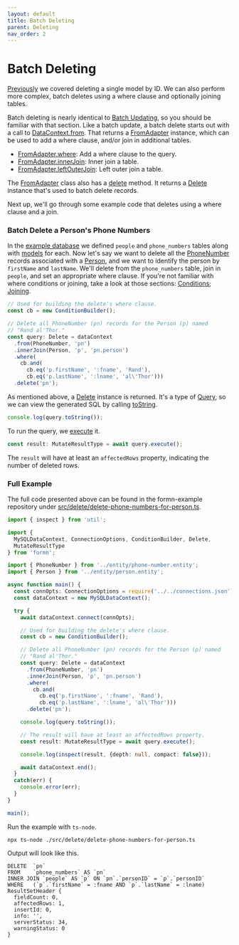 ```yaml
---
layout: default
title: Batch Deleting
parent: Deleting
nav_order: 2
---
```


# Batch Deleting

[Previously](./deleting-a-model.html) we covered deleting a single model by ID.
We can also perform more complex, batch deletes using a where clause and
optionally joining tables.

Batch deleting is nearly identical to [Batch
Updating](../updating/batch-updating.html), so you should be familiar with that
section.  Like a batch update, a batch delete starts out with a call to
[DataContext.from](../../api-doc/latest/classes/datacontext.html#from).  That
returns a [FromAdapter](../../api-doc/latest/classes/fromadapter.html) instance,
which can be used to add a where clause, and/or join in additional tables.

* [FromAdapter.where](../../api-doc/latest/classes/fromadapter.html#where):
  Add a where clause to the query.
* [FromAdapter.innerJoin](../../api-doc/latest/classes/fromadapter.html#innerjoin):
  Inner join a table.
* [FromAdapter.leftOuterJoin](../../api-doc/latest/classes/fromadapter.html#leftouterjoin):
  Left outer join a table.

The [FromAdapter](../../api-doc/latest/classes/fromadapter.html) class also has
a [delete](../../api-doc/latest/classes/fromadapter.html#delete) method.  It
returns a [Delete](../../api-doc/latest/classes/delete.html) instance that's
used to batch delete records.

Next up, we'll go through some example code that deletes using a where clause
and a join.

### Batch Delete a Person's Phone Numbers

In the [example database](../migrations/) we defined `people` and
`phone_numbers` tables along with [models](../models/) for each.  Now let's
say we want to delete all the
[PhoneNumber](https://github.com/benbotto/formn-example/blob/master/src/entity/phone-number.entity.ts)
records associated with a
[Person](https://github.com/benbotto/formn-example/blob/master/src/entity/person.entity.ts),
and we want to identify the person by `firstName` and `lastName`.  We'll delete
from the `phone_numbers` table, join in `people`, and set an appropriate where
clause.  If you're not familiar with where conditions or joining, take a look
at those sections: [Conditions](../retrieving/conditions.html);
[Joining](../retrieving/joining.html).

```typescript
// Used for building the delete's where clause.
const cb = new ConditionBuilder();

// Delete all PhoneNumber (pn) records for the Person (p) named
// "Rand al'Thor."
const query: Delete = dataContext
  .from(PhoneNumber, 'pn')
  .innerJoin(Person, 'p', 'pn.person')
  .where(
    cb.and(
      cb.eq('p.firstName', ':fname', 'Rand'),
      cb.eq('p.lastName', ':lname', 'al\'Thor')))
  .delete('pn');
```

As mentioned above, a [Delete](../../api-doc/latest/classes/delete.html)
instance is returned.  It's a type of
[Query](../../api-doc/latest/classes/query.html), so we can view the generated
SQL by calling [toString](../../api-doc/latest/classes/delete.html#tostring).

```typescript
console.log(query.toString());
```

To run the query, we
[execute](../../api-doc/latest/classes/delete.html#execute) it.

```typescript
const result: MutateResultType = await query.execute();
```

The `result` will have at least an `affectedRows` property, indicating the
number of deleted rows.

### Full Example

The full code presented above can be found in the formn-example repository
under
[src/delete/delete-phone-numbers-for-person.ts](https://github.com/benbotto/formn-example/blob/master/src/delete/delete-phone-numbers-for-person.ts).

```typescript
import { inspect } from 'util';

import {
  MySQLDataContext, ConnectionOptions, ConditionBuilder, Delete,
  MutateResultType
} from 'formn';

import { PhoneNumber } from '../entity/phone-number.entity';
import { Person } from '../entity/person.entity';

async function main() {
  const connOpts: ConnectionOptions = require('../../connections.json');
  const dataContext = new MySQLDataContext();

  try {
    await dataContext.connect(connOpts);

    // Used for building the delete's where clause.
    const cb = new ConditionBuilder();

    // Delete all PhoneNumber (pn) records for the Person (p) named
    // "Rand al'Thor."
    const query: Delete = dataContext
      .from(PhoneNumber, 'pn')
      .innerJoin(Person, 'p', 'pn.person')
      .where(
        cb.and(
          cb.eq('p.firstName', ':fname', 'Rand'),
          cb.eq('p.lastName', ':lname', 'al\'Thor')))
      .delete('pn');

    console.log(query.toString());

    // The result will have at least an affectedRows property.
    const result: MutateResultType = await query.execute();

    console.log(inspect(result, {depth: null, compact: false}));

    await dataContext.end();
  }
  catch(err) {
    console.error(err);
  }
}

main();
```

Run the example with `ts-node`.

```
npx ts-node ./src/delete/delete-phone-numbers-for-person.ts
```

Output will look like this.

```
DELETE  `pn`
FROM    `phone_numbers` AS `pn`
INNER JOIN `people` AS `p` ON `pn`.`personID` = `p`.`personID`
WHERE   (`p`.`firstName` = :fname AND `p`.`lastName` = :lname)
ResultSetHeader {
  fieldCount: 0,
  affectedRows: 1,
  insertId: 0,
  info: '',
  serverStatus: 34,
  warningStatus: 0
}
```

